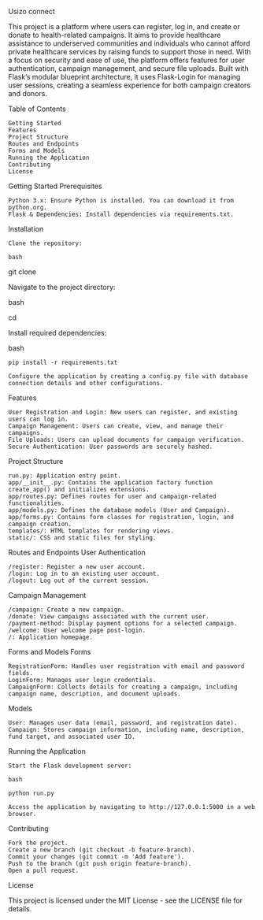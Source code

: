 Usizo connect

This project is a platform where users can register, log in, and create or donate to health-related campaigns. It aims to provide healthcare assistance to underserved communities and individuals who cannot afford private healthcare services by raising funds to support those in need. With a focus on security and ease of use, the platform offers features for user authentication, campaign management, and secure file uploads. Built with Flask’s modular blueprint architecture, it uses Flask-Login for managing user sessions, creating a seamless experience for both campaign creators and donors.

Table of Contents

    Getting Started
    Features
    Project Structure
    Routes and Endpoints
    Forms and Models
    Running the Application
    Contributing
    License

Getting Started
Prerequisites

    Python 3.x: Ensure Python is installed. You can download it from python.org.
    Flask & Dependencies: Install dependencies via requirements.txt.

Installation

    Clone the repository:

    bash

git clone <repository-url>

Navigate to the project directory:

bash

cd <project-directory>

Install required dependencies:

bash

    pip install -r requirements.txt

    Configure the application by creating a config.py file with database connection details and other configurations.

Features

    User Registration and Login: New users can register, and existing users can log in.
    Campaign Management: Users can create, view, and manage their campaigns.
    File Uploads: Users can upload documents for campaign verification.
    Secure Authentication: User passwords are securely hashed.

Project Structure

    run.py: Application entry point.
    app/__init__.py: Contains the application factory function create_app() and initializes extensions.
    app/routes.py: Defines routes for user and campaign-related functionalities.
    app/models.py: Defines the database models (User and Campaign).
    app/forms.py: Contains form classes for registration, login, and campaign creation.
    templates/: HTML templates for rendering views.
    static/: CSS and static files for styling.

Routes and Endpoints
User Authentication

    /register: Register a new user account.
    /login: Log in to an existing user account.
    /logout: Log out of the current session.

Campaign Management

    /campaign: Create a new campaign.
    /donate: View campaigns associated with the current user.
    /payment-method: Display payment options for a selected campaign.
    /welcome: User welcome page post-login.
    /: Application homepage.

Forms and Models
Forms

    RegistrationForm: Handles user registration with email and password fields.
    LoginForm: Manages user login credentials.
    CampaignForm: Collects details for creating a campaign, including campaign name, description, and document uploads.

Models

    User: Manages user data (email, password, and registration date).
    Campaign: Stores campaign information, including name, description, fund target, and associated user ID.

Running the Application

    Start the Flask development server:

    bash

    python run.py

    Access the application by navigating to http://127.0.0.1:5000 in a web browser.

Contributing

    Fork the project.
    Create a new branch (git checkout -b feature-branch).
    Commit your changes (git commit -m 'Add feature').
    Push to the branch (git push origin feature-branch).
    Open a pull request.

License

This project is licensed under the MIT License - see the LICENSE file for details.


